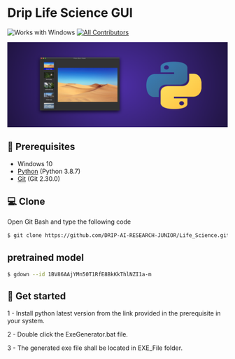 # Drip Life Science GUI 

![Works with Windows](https://img.shields.io/badge/Works_with-Win-blue?style=flat-square)
[![All Contributors](https://img.shields.io/badge/all_contributors-2-orange.svg?style=flat-square)](#contributors-)

![](./images/cover.png)

## 📌 Prerequisites
- Windows 10
- [Python](https://www.python.org/downloads/release/python-387/) (Python 3.8.7)
- [Git](https://git-scm.com/) (Git 2.30.0)

## 💻 Clone
Open Git Bash and type the following code
```sh
$ git clone https://github.com/DRIP-AI-RESEARCH-JUNIOR/Life_Science.git
```

## pretrained model
```sh
$ gdown --id 1BV86AAjYMn50T1RfE8BkKkThlNZI1a-m
```

## :rocket: Get started 
1 - Install python latest version from the link provided in the prerequisite in your system.

2 - Double click the ExeGenerator.bat file.

3 - The generated exe file shall be located in EXE_File folder.
